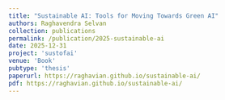 ```yaml
---
title: "Sustainable AI: Tools for Moving Towards Green AI"
authors: Raghavendra Selvan
collection: publications
permalink: /publication/2025-sustainable-ai
date: 2025-12-31
project: 'sustofai'
venue: 'Book'
pubtype: 'thesis'
paperurl: https://raghavian.github.io/sustainable-ai/
pdf: https://raghavian.github.io/sustainable-ai/
---
```

